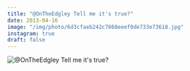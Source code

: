 ```yaml
---
title: "@OnTheEdgley Tell me it's true?"
date: 2013-04-16
image: "/img/photo/6d3cfaeb242c7868eeef0de733e73618.jpg"
instagram: true
draft: false
---
```


![@OnTheEdgley Tell me it's true?](/img/photo/6d3cfaeb242c7868eeef0de733e73618.jpg)
